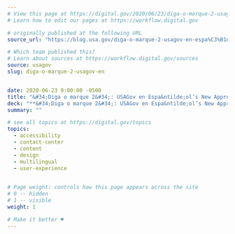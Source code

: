 ```yaml
---
# View this page at https://digital.gov/2020/06/23/diga-o-marque-2-usagov-en
# Learn how to edit our pages at https://workflow.digital.gov

# originally published at the following URL
source_url: "https://blog.usa.gov/diga-o-marque-2-usagov-en-espa%C3%B1ols-new-approach-to-interactive-voice-response"

# Which team published this?
# Learn about sources at https://workflow.digital.gov/sources
source: usagov
slug: diga-o-marque-2-usagov-en


date: 2020-06-23 9:00:00 -0500
title: "&#34;Diga o marque 2&#34;: USAGov en Espa&ntilde;ol’s New Approach to Interactive Voice Response"
deck: "**&#34;Diga o marque 2&#34;: USAGov en Espa&ntilde;ol’s New Approach to Interactive Voice Response**&mdash;USAGov receives and responds to questions directly from the public in many ways: through social media, on page surveys on USA.gov and USAGov en Espa&ntilde;ol, and through chats and calls. One powerful tool in the USAGov toolbelt is our interactive voice response (IVR) system in both English and Spanish through the USAGov Contact Center."
summary: ""

# see all topics at https://digital.gov/topics
topics: 
  - accessibility
  - contact-center
  - content
  - design
  - multilingual
  - user-experience
  

# Page weight: controls how this page appears across the site
# 0 -- hidden
# 1 -- visible
weight: 1

# Make it better ♥
---
```

